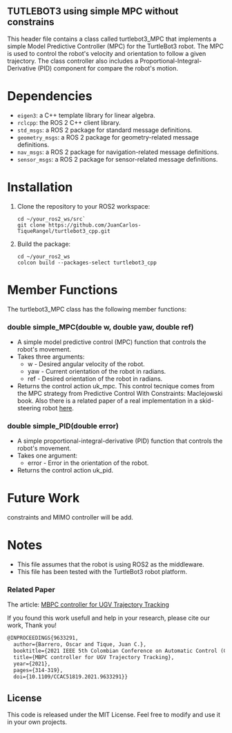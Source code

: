 ## TUTLEBOT3 using simple MPC without constrains

This header file contains a class called turtlebot3_MPC that implements a simple Model Predictive Controller (MPC) for the TurtleBot3 robot. The MPC is used to control the robot's velocity and orientation to follow a given trajectory. The class controller also includes a Proportional-Integral-Derivative (PID) component for compare the robot's motion.

# Dependencies
* `eigen3`: a C++ template library for linear algebra.
* `rclcpp`: the ROS 2 C++ client library.
* `std_msgs`: a ROS 2 package for standard message definitions.
* `geometry_msgs`: a ROS 2 package for geometry-related message definitions.
* `nav_msgs`: a ROS 2 package for navigation-related message definitions.
* `sensor_msgs`: a ROS 2 package for sensor-related message definitions.

# Installation 

1. Clone the repository to your ROS2 workspace:
    ```
    cd ~/your_ros2_ws/src`
    git clone https://github.com/JuanCarlos-TiqueRangel/turtlebot3_cpp.git
    ```
2. Build the package:
    ```
    cd ~/your_ros2_ws
    colcon build --packages-select turtlebot3_cpp
    ```

# Member Functions
The turtlebot3_MPC class has the following member functions:

### double simple_MPC(double w, double yaw, double ref)
* A simple model predictive control (MPC) function that controls the robot's movement.
* Takes three arguments:
    * w - Desired angular velocity of the robot.
    * yaw - Current orientation of the robot in radians.
    * ref - Desired orientation of the robot in radians.
* Returns the control action uk_mpc. This control tecnique comes from the MPC strategy from Predictive Control With Constraints: MacIejowski book. Also there is a related paper of a real implementation in a skid-steering robot [here](https://ieeexplore.ieee.org/abstract/document/9633291).

### double simple_PID(double error)
* A simple proportional-integral-derivative (PID) function that controls the robot's movement.
* Takes one argument:
    * error - Error in the orientation of the robot.
* Returns the control action uk_pid.

# Future Work 
constraints and MIMO controller will be add.



# Notes
* This file assumes that the robot is using ROS2 as the middleware.
* This file has been tested with the TurtleBot3 robot platform.

### Related Paper

The article: [MBPC controller for UGV Trajectory Tracking](https://ieeexplore.ieee.org/abstract/document/9633291)

If you found this work usefull and help in your research, please cite our work, Thank you!

```tex
@INPROCEEDINGS{9633291,
  author={Barrero, Oscar and Tique, Juan C.},
  booktitle={2021 IEEE 5th Colombian Conference on Automatic Control (CCAC)}, 
  title={MBPC controller for UGV Trajectory Tracking}, 
  year={2021},
  pages={314-319},
  doi={10.1109/CCAC51819.2021.9633291}}
```

## License
This code is released under the MIT License. Feel free to modify and use it in your own projects.
